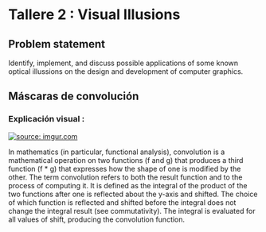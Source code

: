 # Tallere 2 : Visual Illusions
## Problem statement
Identify, implement, and discuss possible applications of some known optical illussions on the design and development of computer graphics.

## Máscaras de convolución 
### Explicación visual : 


<a href="https://imgur.com/cH0Iyea"><img src="https://i.imgur.com/cH0Iyea.gif" title="source: imgur.com" /></a>

In mathematics (in particular, functional analysis), convolution is a mathematical operation on two functions (f and g) that produces a third function (f * g) that expresses how the shape of one is modified by the other. The term convolution refers to both the result function and to the process of computing it. It is defined as the integral of the product of the two functions after one is reflected about the y-axis and shifted. The choice of which function is reflected and shifted before the integral does not change the integral result (see commutativity). The integral is evaluated for all values of shift, producing the convolution function.

<script src="../Talleres/barberpole.js"></script>